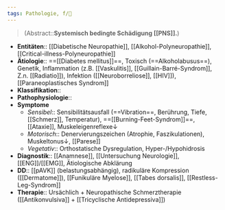 ```yaml
---
tags: Pathologie, f/🧠
---
```

> (Abstract::**Systemisch bedingte Schädigung [[PNS]].**)
- **Entitäten**:: [[Diabetische Neuropathie]], [[Alkohol-Polyneuropathie]], [[Critical-illness-Polyneuropathie]]
- **Ätiologie**:: ==[[Diabetes mellitus]]==, Toxisch (==Alkoholabusus==), Genetik, Inflammation (z.B. [[Vaskulitis]], [[Guillain-Barré-Syndrom]], Z.n. [[Radiatio]]), Infektion ([[Neuroborreliose]], [[HIV]]), [[Paraneoplastisches Syndrom]]
- **Klassifikation**::
- **Pathophysiologie**::
- **Symptome**
	- *Sensibel*:: Sensibilitätsausfall (==Vibration==, Berührung, Tiefe, [[Schmerz]], Temperatur), ==[[Burning-Feet-Syndrom]]==, [[Ataxie]], Muskeleigenreflexe↓
	- *Motorisch*:: Denervierungszeichen (Atrophie, Faszikulationen), Muskeltonus↓, [[Parese]]
	- *Vegetativ*:: Orthostatische Dysregulation, Hyper-/Hypohidrosis
- **Diagnostik**:: [[Anamnese]], [[Untersuchung Neurologie]], [[ENG]]/[[EMG]], Ätiologische Abklärung
- **DD**:: [[pAVK]] (belastungsabhängig), radikuläre Kompression ([[Dermatome]]), [[Funikuläre Myelose]], [[Tabes dorsalis]], [[Restless-Leg-Syndrom]]
- **Therapie**:: Ursächlich + Neuropathische Schmerztherapie ([[Antikonvulsiva]] + [[Tricyclische Antidepressiva]])